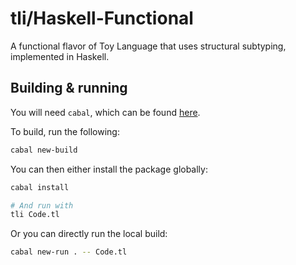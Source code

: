 # tli/Haskell-Functional

A functional flavor of Toy Language that uses structural subtyping, implemented in Haskell.

## Building & running

You will need `cabal`, which can be found [here](https://www.haskell.org/platform/).

To build, run the following:

```sh
cabal new-build
```

You can then either install the package globally:

```sh
cabal install

# And run with
tli Code.tl
```

Or you can directly run the local build:

```sh
cabal new-run . -- Code.tl
```
